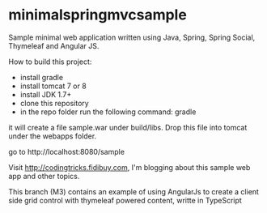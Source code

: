minimalspringmvcsample
======================

Sample minimal web application written using Java, Spring, Spring Social, Thymeleaf and Angular JS. 

How to build this project:

- install gradle
- install tomcat 7 or 8
- install JDK 1.7+
- clone this repository
- in the repo folder run the following command:
    gradle
    
it will create a file sample.war under build/libs.
Drop this file into tomcat under the webapps folder.

go to http://localhost:8080/sample

Visit http://codingtricks.fidibuy.com, I'm blogging about this
sample web app and other topics.

This branch (M3) contains an example of using AngularJs to create a client side grid control with thymeleaf powered content, writte in TypeScript
